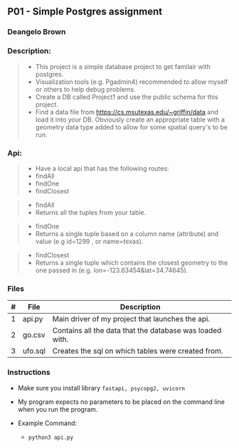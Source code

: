 ## P01 -  Simple Postgres assignment
### Deangelo Brown
### Description:

> - This project is a simple database project to get familair with postgres.
> - Visualization tools (e.g. Pgadmin4) recommended to allow myself or others to help debug problems.
> - Create a DB called Project1 and use the public schema for this project.
> - Find a data file from https://cs.msutexas.edu/~griffin/data and load it into your DB. Obviously create an appropriate table with a geometry data type added to allow for some spatial query's to be run.

### Api:

> - Have a local api that has the following routes:
> - findAll
> - findOne
> - findClosest

> - findAll
> - Returns all the tuples from your table.

> - findOne
> - Returns a single tuple based on a column name (attribute) and value (e.g id=1299 , or name=texas).

> - findClosest
> - Returns a single tuple which contains the closest geometry to the one passed in (e.g. lon=-123.63454&lat=34.74645).


### Files

|   #   | File            | Description                                                       |
| :---: | --------------- | --------------------------------------------------                |
|   1   | api.py          | Main driver of my project that launches the api.                  |
|   2   | go.csv          | Contains all the data that the database was loaded with.          |
|   3   | ufo.sql         | Creates the sql on which tables were created from.                |

### Instructions

- Make sure you install library `fastapi, psycopg2, uvicorn`
- My program expects no parameters to be placed on the command line when you run the program.


- Example Command:
    - `python3 api.py`
    
